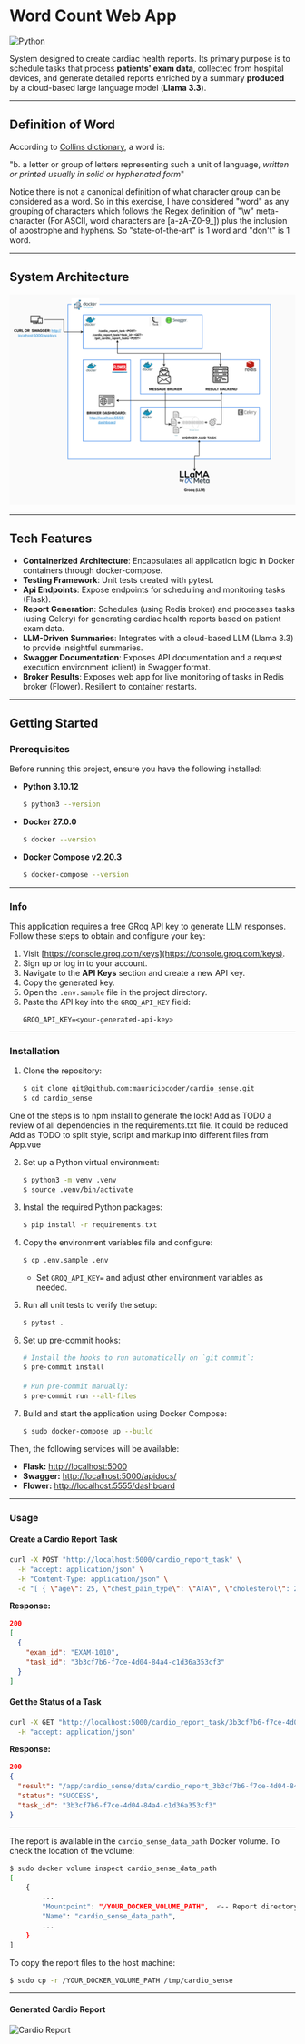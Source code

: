 # Word Count Web App

[![Python](https://img.shields.io/badge/python-3.8%2B-blue)](https://www.python.org/downloads/)

System designed to create cardiac health reports. Its primary purpose is to schedule tasks that process
**patients' exam data**, collected from hospital devices, and generate detailed reports enriched by
a summary **produced** by a cloud-based large language model (**Llama 3.3**).

---

## Definition of Word


According to [Collins dictionary](https://www.collinsdictionary.com/dictionary/english/word), a word is:

"b.  a letter or group of letters representing such a unit of language, *written or printed usually in solid or hyphenated form*"

Notice there is not a canonical definition of what character group can be considered as a word. 
So in this exercise, I have considered "word" as any grouping of characters which follows 
the Regex definition of "\w" meta-character (For ASCII, word characters are [a-zA-Z0-9_]) 
plus the inclusion of apostrophe and hyphens. So "state-of-the-art" is 1 word and "don't" is 1 word.

---

## System Architecture

![System Architecture](./images/system-architecture.png)

---

## Tech Features

- **Containerized Architecture**: Encapsulates all application logic in Docker containers through docker-compose.
- **Testing Framework**: Unit tests created with pytest.
- **Api Endpoints**: Expose endpoints for scheduling and monitoring tasks (Flask).
- **Report Generation**: Schedules (using Redis broker) and processes tasks (using Celery) for generating cardiac health reports based on patient exam data.
- **LLM-Driven Summaries**:  Integrates with a cloud-based LLM (Llama 3.3) to provide insightful summaries.
- **Swagger Documentation**: Exposes API documentation and a request execution environment (client) in Swagger format.
- **Broker Results**: Exposes web app for live monitoring of tasks in Redis broker (Flower). Resilient to container restarts.

---

## Getting Started

### Prerequisites

Before running this project, ensure you have the following installed:

- **Python 3.10.12**
  ```bash
  $ python3 --version
  ```
- **Docker 27.0.0**
  ```bash
  $ docker --version
  ```
- **Docker Compose v2.20.3**
  ```bash
  $ docker-compose --version
  ```

---

### Info

This application requires a free GRoq API key to generate LLM responses. Follow these steps to obtain and configure your key:

1. Visit [https://console.groq.com/keys](https://console.groq.com/keys).
2. Sign up or log in to your account.
3. Navigate to the **API Keys** section and create a new API key.
4. Copy the generated key.
5. Open the `.env.sample` file in the project directory.
6. Paste the API key into the `GROQ_API_KEY` field:
   ```
   GROQ_API_KEY=<your-generated-api-key>
   ```
---

### Installation

1. Clone the repository:
   ```bash
   $ git clone git@github.com:mauriciocoder/cardio_sense.git
   $ cd cardio_sense
   ```

One of the steps is to npm install to generate the lock!
Add as TODO a review of all dependencies in the requirements.txt file. It could be reduced
Add as TODO to split style, script and markup into different files from App.vue

2. Set up a Python virtual environment:
   ```bash
   $ python3 -m venv .venv
   $ source .venv/bin/activate
   ```

3. Install the required Python packages:
   ```bash
   $ pip install -r requirements.txt
   ```

4. Copy the environment variables file and configure:
   ```bash
   $ cp .env.sample .env
   ```
   - Set `GROQ_API_KEY=` and adjust other environment variables as needed.

5. Run all unit tests to verify the setup:
   ```bash
   $ pytest .
   ```

6. Set up pre-commit hooks:
   ```bash
   # Install the hooks to run automatically on `git commit`:
   $ pre-commit install

   # Run pre-commit manually:
   $ pre-commit run --all-files
   ```

7. Build and start the application using Docker Compose:
   ```bash
   $ sudo docker-compose up --build
   ```

Then, the following services will be available:
- **Flask:** [http://localhost:5000](http://localhost:5000)
- **Swagger:** [http://localhost:5000/apidocs/](http://localhost:5000/apidocs/)
- **Flower:** [http://localhost:5555/dashboard](http://localhost:5555/dashboard)

---

### Usage

#### Create a Cardio Report Task
```bash
curl -X POST "http://localhost:5000/cardio_report_task" \
  -H "accept: application/json" \
  -H "Content-Type: application/json" \
  -d "[ { \"age\": 25, \"chest_pain_type\": \"ATA\", \"cholesterol\": 289, \"exercise_angina\": \"N\", \"fasting_bs\": 0, \"id\": \"EXAM-1010\", \"max_hr\": 172, \"oldpeak\": 0.5, \"resting_bp\": 140, \"resting_ecg\": \"Normal\", \"sex\": \"M\", \"st_slope\": \"Up\" }]"
```

**Response:**
```json
200
[
  {
    "exam_id": "EXAM-1010",
    "task_id": "3b3cf7b6-f7ce-4d04-84a4-c1d36a353cf3"
  }
]
```

#### Get the Status of a Task
```bash
curl -X GET "http://localhost:5000/cardio_report_task/3b3cf7b6-f7ce-4d04-84a4-c1d36a353cf3" \
  -H "accept: application/json"
```

**Response:**
```json
200
{
  "result": "/app/cardio_sense/data/cardio_report_3b3cf7b6-f7ce-4d04-84a4-c1d36a353cf3.html",
  "status": "SUCCESS",
  "task_id": "3b3cf7b6-f7ce-4d04-84a4-c1d36a353cf3"
}
```

---

The report is available in the `cardio_sense_data_path` Docker volume. To check the location of the volume:

```bash
$ sudo docker volume inspect cardio_sense_data_path
[
    {
        ...
        "Mountpoint": "/YOUR_DOCKER_VOLUME_PATH",  <-- Report directory!
        "Name": "cardio_sense_data_path",
        ...
    }
]
```

To copy the report files to the host machine:
```bash
$ sudo cp -r /YOUR_DOCKER_VOLUME_PATH /tmp/cardio_sense
```

---


#### Generated Cardio Report

![Cardio Report](./images/medical_exam_report.png)
